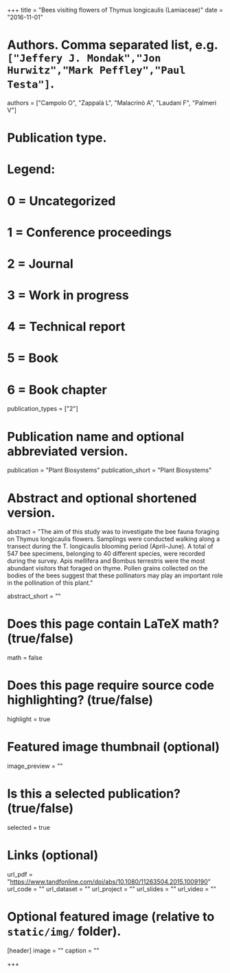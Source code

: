 +++
title = "Bees visiting flowers of Thymus longicaulis (Lamiaceae)"
date = "2016-11-01"

# Authors. Comma separated list, e.g. `["Jeffery J. Mondak","Jon Hurwitz","Mark Peffley","Paul Testa"]`.
authors = ["Campolo O", "Zappalà L", "Malacrinò A", "Laudani F", "Palmeri V"]

# Publication type.
# Legend:
# 0 = Uncategorized
# 1 = Conference proceedings
# 2 = Journal
# 3 = Work in progress
# 4 = Technical report
# 5 = Book
# 6 = Book chapter
publication_types = ["2"]

# Publication name and optional abbreviated version.
publication = "Plant Biosystems"
publication_short = "Plant Biosystems"

# Abstract and optional shortened version.
abstract = "The aim of this study was to investigate the bee fauna foraging on Thymus longicaulis flowers. Samplings were conducted walking along a transect during the T. longicaulis blooming period (April–June). A total of 547 bee specimens, belonging to 40 different species, were recorded during the survey. Apis mellifera and Bombus terrestris were the most abundant visitors that foraged on thyme. Pollen grains collected on the bodies of the bees suggest that these pollinators may play an important role in the pollination of this plant."

abstract_short = ""

# Does this page contain LaTeX math? (true/false)
math = false

# Does this page require source code highlighting? (true/false)
highlight = true

# Featured image thumbnail (optional)
image_preview = ""

# Is this a selected publication? (true/false)
selected = true

# Links (optional)
url_pdf = "https://www.tandfonline.com/doi/abs/10.1080/11263504.2015.1009190"
url_code = ""
url_dataset = ""
url_project = ""
url_slides = ""
url_video = ""

# Optional featured image (relative to `static/img/` folder).
[header]
image = ""
caption = ""

+++

